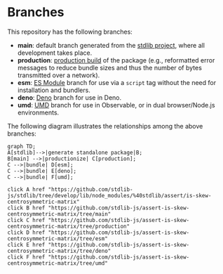 <!--

@license Apache-2.0

Copyright (c) 2022 The Stdlib Authors.

Licensed under the Apache License, Version 2.0 (the "License");
you may not use this file except in compliance with the License.
You may obtain a copy of the License at

    http://www.apache.org/licenses/LICENSE-2.0

Unless required by applicable law or agreed to in writing, software
distributed under the License is distributed on an "AS IS" BASIS,
WITHOUT WARRANTIES OR CONDITIONS OF ANY KIND, either express or implied.
See the License for the specific language governing permissions and
limitations under the License.

-->

# Branches

This repository has the following branches:

-   **main**: default branch generated from the [stdlib project][stdlib-url], where all development takes place.
-   **production**: [production build][production-url] of the package (e.g., reformatted error messages to reduce bundle sizes and thus the number of bytes transmitted over a network).
-   **esm**: [ES Module][esm-url] branch for use via a `script` tag without the need for installation and bundlers.
-   **deno**: [Deno][deno-url] branch for use in Deno.
-   **umd**: [UMD][umd-url] branch for use in Observable, or in dual browser/Node.js environments.

The following diagram illustrates the relationships among the above branches:

```mermaid
graph TD;
A[stdlib]-->|generate standalone package|B;
B[main] -->|productionize| C[production];
C -->|bundle| D[esm];
C -->|bundle| E[deno];
C -->|bundle| F[umd];

click A href "https://github.com/stdlib-js/stdlib/tree/develop/lib/node_modules/%40stdlib/assert/is-skew-centrosymmetric-matrix"
click B href "https://github.com/stdlib-js/assert-is-skew-centrosymmetric-matrix/tree/main"
click C href "https://github.com/stdlib-js/assert-is-skew-centrosymmetric-matrix/tree/production"
click D href "https://github.com/stdlib-js/assert-is-skew-centrosymmetric-matrix/tree/esm"
click E href "https://github.com/stdlib-js/assert-is-skew-centrosymmetric-matrix/tree/deno"
click F href "https://github.com/stdlib-js/assert-is-skew-centrosymmetric-matrix/tree/umd"
```

[stdlib-url]: https://github.com/stdlib-js/stdlib/tree/develop/lib/node_modules/%40stdlib/assert/is-skew-centrosymmetric-matrix
[production-url]: https://github.com/stdlib-js/assert-is-skew-centrosymmetric-matrix/tree/production
[deno-url]: https://github.com/stdlib-js/assert-is-skew-centrosymmetric-matrix/tree/deno
[umd-url]: https://github.com/stdlib-js/assert-is-skew-centrosymmetric-matrix/tree/umd
[esm-url]: https://github.com/stdlib-js/assert-is-skew-centrosymmetric-matrix/tree/esm